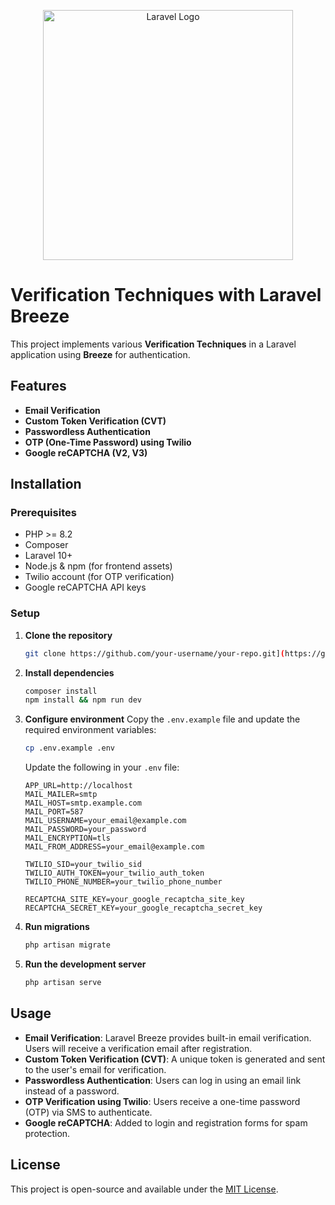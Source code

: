 <p align="center"><a href="https://laravel.com" target="_blank"><img src="https://raw.githubusercontent.com/laravel/art/master/logo-lockup/5%20SVG/2%20CMYK/1%20Full%20Color/laravel-logolockup-cmyk-red.svg" width="400" alt="Laravel Logo"></a></p>

# Verification Techniques with Laravel Breeze

This project implements various **Verification Techniques** in a Laravel application using **Breeze** for authentication.

## Features
- **Email Verification**
- **Custom Token Verification (CVT)**
- **Passwordless Authentication**
- **OTP (One-Time Password) using Twilio**
- **Google reCAPTCHA (V2, V3)**

## Installation
### Prerequisites
- PHP >= 8.2
- Composer
- Laravel 10+
- Node.js & npm (for frontend assets)
- Twilio account (for OTP verification)
- Google reCAPTCHA API keys

### Setup
1. **Clone the repository**
   ```sh
   git clone https://github.com/your-username/your-repo.git](https://github.com/youssefreda4/verification-project.git
   ```

2. **Install dependencies**
   ```sh
   composer install
   npm install && npm run dev
   ```

3. **Configure environment**
   Copy the `.env.example` file and update the required environment variables:
   ```sh
   cp .env.example .env
   ```
   Update the following in your `.env` file:
   ```env
   APP_URL=http://localhost
   MAIL_MAILER=smtp
   MAIL_HOST=smtp.example.com
   MAIL_PORT=587
   MAIL_USERNAME=your_email@example.com
   MAIL_PASSWORD=your_password
   MAIL_ENCRYPTION=tls
   MAIL_FROM_ADDRESS=your_email@example.com
   
   TWILIO_SID=your_twilio_sid
   TWILIO_AUTH_TOKEN=your_twilio_auth_token
   TWILIO_PHONE_NUMBER=your_twilio_phone_number
   
   RECAPTCHA_SITE_KEY=your_google_recaptcha_site_key
   RECAPTCHA_SECRET_KEY=your_google_recaptcha_secret_key
   ```

4. **Run migrations**
   ```sh
   php artisan migrate
   ```

5. **Run the development server**
   ```sh
   php artisan serve
   ```

## Usage
- **Email Verification**: Laravel Breeze provides built-in email verification. Users will receive a verification email after registration.
- **Custom Token Verification (CVT)**: A unique token is generated and sent to the user's email for verification.
- **Passwordless Authentication**: Users can log in using an email link instead of a password.
- **OTP Verification using Twilio**: Users receive a one-time password (OTP) via SMS to authenticate.
- **Google reCAPTCHA**: Added to login and registration forms for spam protection.

## License
This project is open-source and available under the [MIT License](LICENSE).
